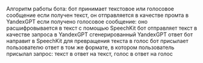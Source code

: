 Алгоритм работы бота:
бот принимает текстовое или голосовое сообщение
если получен текст, он отправляется в качестве промта в YandexGPT
если получено голосовое сообщение:
оно расшифровывается в текст с помощью SpeechKit
бот отправляет текст в качестве запроса в YandexGPT
сгенерированный YandexGPT ответ бот направит в SpeechKit для превращения текста в голос
бот присылает пользователю ответ в том же формате, в котором пользователь присылал запрос: текст в ответ на текст, голос в ответ на голос
